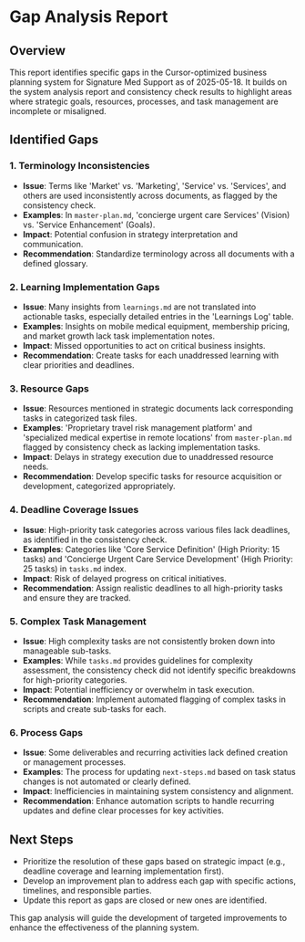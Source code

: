 <!-- Gap Analysis Report for Cursor-Based Planning System. Last updated: 2025-05-18 -->

# Gap Analysis Report

## Overview
This report identifies specific gaps in the Cursor-optimized business planning system for Signature Med Support as of 2025-05-18. It builds on the system analysis report and consistency check results to highlight areas where strategic goals, resources, processes, and task management are incomplete or misaligned.

## Identified Gaps

### 1. Terminology Inconsistencies
- **Issue**: Terms like 'Market' vs. 'Marketing', 'Service' vs. 'Services', and others are used inconsistently across documents, as flagged by the consistency check.
- **Examples**: In `master-plan.md`, 'concierge urgent care Services' (Vision) vs. 'Service Enhancement' (Goals).
- **Impact**: Potential confusion in strategy interpretation and communication.
- **Recommendation**: Standardize terminology across all documents with a defined glossary.

### 2. Learning Implementation Gaps
- **Issue**: Many insights from `learnings.md` are not translated into actionable tasks, especially detailed entries in the 'Learnings Log' table.
- **Examples**: Insights on mobile medical equipment, membership pricing, and market growth lack task implementation notes.
- **Impact**: Missed opportunities to act on critical business insights.
- **Recommendation**: Create tasks for each unaddressed learning with clear priorities and deadlines.

### 3. Resource Gaps
- **Issue**: Resources mentioned in strategic documents lack corresponding tasks in categorized task files.
- **Examples**: 'Proprietary travel risk management platform' and 'specialized medical expertise in remote locations' from `master-plan.md` flagged by consistency check as lacking implementation tasks.
- **Impact**: Delays in strategy execution due to unaddressed resource needs.
- **Recommendation**: Develop specific tasks for resource acquisition or development, categorized appropriately.

### 4. Deadline Coverage Issues
- **Issue**: High-priority task categories across various files lack deadlines, as identified in the consistency check.
- **Examples**: Categories like 'Core Service Definition' (High Priority: 15 tasks) and 'Concierge Urgent Care Service Development' (High Priority: 25 tasks) in `tasks.md` index.
- **Impact**: Risk of delayed progress on critical initiatives.
- **Recommendation**: Assign realistic deadlines to all high-priority tasks and ensure they are tracked.

### 5. Complex Task Management
- **Issue**: High complexity tasks are not consistently broken down into manageable sub-tasks.
- **Examples**: While `tasks.md` provides guidelines for complexity assessment, the consistency check did not identify specific breakdowns for high-priority categories.
- **Impact**: Potential inefficiency or overwhelm in task execution.
- **Recommendation**: Implement automated flagging of complex tasks in scripts and create sub-tasks for each.

### 6. Process Gaps
- **Issue**: Some deliverables and recurring activities lack defined creation or management processes.
- **Examples**: The process for updating `next-steps.md` based on task status changes is not automated or clearly defined.
- **Impact**: Inefficiencies in maintaining system consistency and alignment.
- **Recommendation**: Enhance automation scripts to handle recurring updates and define clear processes for key activities.

## Next Steps
- Prioritize the resolution of these gaps based on strategic impact (e.g., deadline coverage and learning implementation first).
- Develop an improvement plan to address each gap with specific actions, timelines, and responsible parties.
- Update this report as gaps are closed or new ones are identified.

This gap analysis will guide the development of targeted improvements to enhance the effectiveness of the planning system. 